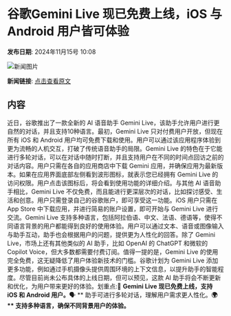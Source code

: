 # 谷歌Gemini Live 现已免费上线，iOS 与 Android 用户皆可体验

**发布日期**: 2024年11月15号 10:08

![新闻图片](https://upload.chinaz.com/2024/1115/6386726209803178239186099.png)

**新闻链接**: [点击查看原文](https://www.aibase.com/zh/news/13255)

## 内容

近日，谷歌推出了一款全新的 AI 语音助手 Gemini Live，该助手允许用户进行更自然的对话，并且支持10种语言。最初，Gemini Live 只对付费用户开放，但现在所有 iOS 和 Android 用户均可免费下载和使用。用户可以通过该应用程序体验到更为流畅的人机交互，打破了传统语音助手的局限。Gemini Live 的特色在于它能进行多轮对话，可以在对话中随时打断，并且支持用户在不同的时间点回访之前的对话内容。用户只需在各自的应用商店中下载 Gemini 应用，并确保应用为最新版本。如果在应用界面底部左侧看到波形图标，就表示您已经拥有 Gemini Live 的访问权限。用户点击该图标后，将会看到使用功能的详细介绍。与其他 AI 语音助手相比，Gemini Live 不仅免费，而且能进行更深层次的对话，比如探讨感受、生活和创意。用户只需登录自己的谷歌账户，即可享受这一功能。iOS 用户只需在 App Store 中下载应用，并进行简易的账户设置，即可开始与 Gemini Live 进行交流。Gemini Live 支持多种语言，包括阿拉伯语、中文、法语、德语等，使得不同语言背景的用户都能得到良好的使用体验。用户可以通过文本、语音或图像输入与助手互动，助手也会根据用户的问题，提供更为人性化的回答。除了 Gemini Live，市场上还有其他类似的 AI 助手，比如 OpenAI 的 ChatGPT 和微软的 Copilot Voice，但大多数都需要付费订阅。值得一提的是，Gemini Live 的使用完全免费，这无疑降低了用户体验新技术的门槛。谷歌计划为 Gemini Live 添加更多功能，例如通过手机摄像头提供周围环境的上下文信息，以提升助手的智能程度。尽管目前尚未公布具体的上线日期，但可以预见，这款 AI 助手将会不断更新和优化，为用户带来更好的体验。划重点:🌟 **Gemini Live 现已免费上线，支持 iOS 和 Android 用户。**🗣️ ** 助手可进行多轮对话，理解用户需求更人性化。**🌍 ** 支持多种语言，确保不同背景用户的体验。**
